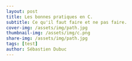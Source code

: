 ```yaml
---
layout: post
title: Les bonnes pratiques en C.
subtitle: Ce qu'il faut faire et ne pas faire.
cover-img: /assets/img/path.jpg
thumbnail-img: /assets/img/c.png
share-img: /assets/img/path.jpg
tags: [test]
author: Sébastien Dubuc
---
```


